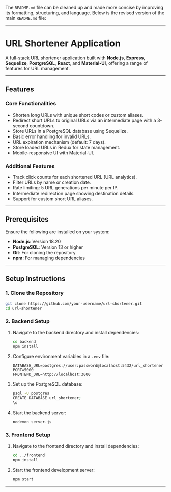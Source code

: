 The `README.md` file can be cleaned up and made more concise by improving its formatting, structuring, and language. Below is the revised version of the main `README.md` file:

---

# URL Shortener Application

A full-stack URL shortener application built with **Node.js**, **Express**, **Sequelize**, **PostgreSQL**, **React**, and **Material-UI**, offering a range of features for URL management.

---

## Features

### Core Functionalities
- Shorten long URLs with unique short codes or custom aliases.
- Redirect short URLs to original URLs via an intermediate page with a 3-second countdown.
- Store URLs in a PostgreSQL database using Sequelize.
- Basic error handling for invalid URLs.
- URL expiration mechanism (default: 7 days).
- Store loaded URLs in Redux for state management.
- Mobile-responsive UI with Material-UI.

### Additional Features
- Track click counts for each shortened URL (URL analytics).
- Filter URLs by name or creation date.
- Rate limiting: 5 URL generations per minute per IP.
- Intermediate redirection page showing destination details.
- Support for custom short URL aliases.

---

## Prerequisites

Ensure the following are installed on your system:
- **Node.js**: Version 18.20
- **PostgreSQL**: Version 13 or higher
- **Git**: For cloning the repository
- **npm**: For managing dependencies

---

## Setup Instructions

### 1. Clone the Repository
```bash
git clone https://github.com/your-username/url-shortener.git
cd url-shortener
```

### 2. Backend Setup
1. Navigate to the backend directory and install dependencies:
   ```bash
   cd backend
   npm install
   ```
2. Configure environment variables in a `.env` file:
   ```plaintext
   DATABASE_URL=postgres://user:password@localhost:5432/url_shortener
   PORT=5000
   FRONTEND_URL=http://localhost:3000
   ```
3. Set up the PostgreSQL database:
   ```bash
   psql -U postgres
   CREATE DATABASE url_shortener;
   \q
   ```
4. Start the backend server:
   ```bash
   nodemon server.js
   ```

### 3. Frontend Setup
1. Navigate to the frontend directory and install dependencies:
   ```bash
   cd ../frontend
   npm install
   ```
2. Start the frontend development server:
   ```bash
   npm start
   ```

---

